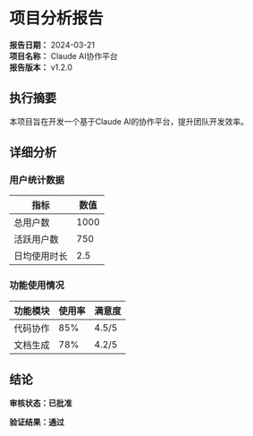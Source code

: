 # 项目分析报告

**报告日期：** 2024-03-21  
**项目名称：** Claude AI协作平台  
**报告版本：** v1.2.0

## 执行摘要

本项目旨在开发一个基于Claude AI的协作平台，提升团队开发效率。

## 详细分析

### 用户统计数据
| 指标 | 数值 |
|------|------|
| 总用户数 | 1000 |
| 活跃用户数 | 750 |
| 日均使用时长 | 2.5 |

### 功能使用情况
| 功能模块 | 使用率 | 满意度 |
|----------|--------|--------|
| 代码协作 | 85% | 4.5/5 |
| 文档生成 | 78% | 4.2/5 |

## 结论

**审核状态：已批准**  

**验证结果：通过**
